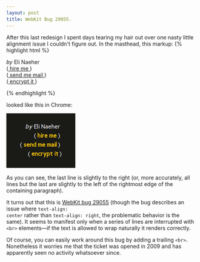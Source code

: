 ```yaml
---
layout: post
title: WebKit Bug 29055.
---
```


After this last redesign I spent days tearing my hair out over one nasty little alignment issue I couldn't figure out. In the masthead, this markup:
{% highlight html %}
    <p>
      <i>by</i> Eli Naeher
      <br>
      (<a href="http://portfolio.flyoverblues.com">
        hire me
      </a>)
      <br>
      (<a href="mailto:eli@flyoverblues.com">
        send me mail
      </a>)
      <br>
      (<a href="http://codeanddata.com/pgp.txt">
        encrypt it
      </a>)
    </p>
{% endhighlight %}

looked like this in Chrome:

<div class="embed">
  <img src="images/webkit-bug.png" alt="Image showing WebKit rendering problem">
</div>

As you can see, the last line is slightly to the right (or, more accurately, all lines but the last are slightly to the left of the rightmost edge of the containing paragraph).

It turns out that this is <a href="https://bugs.webkit.org/show_bug.cgi?id=29055">WebKit bug 29055</a> (though the bug describes an issue where <code>text-align: center</code> rather than <code>text-align: right</code>, the problematic behavior is the same). It seems to manifest only when a series of lines are interrupted with <code>&lt;br&gt;</code> elements&mdash;if the text is allowed to wrap naturally it renders correctly.

Of course, you can easily work around this bug by adding a trailing <code>&lt;br&gt;</code>. Nonetheless it worries me that the ticket was opened in 2009 and has apparently seen no activity whatsoever since.

